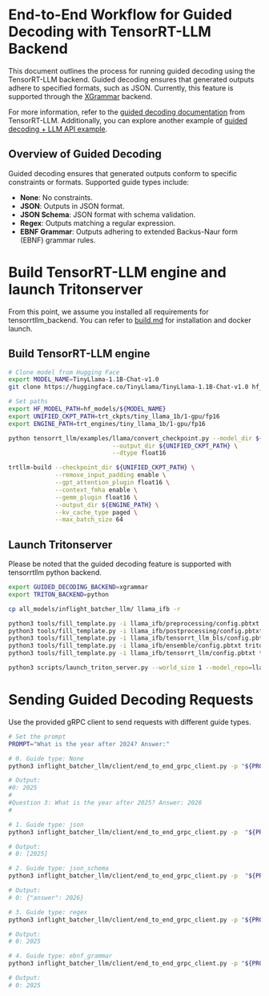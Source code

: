 # End-to-End Workflow for Guided Decoding with TensorRT-LLM Backend

This document outlines the process for running guided decoding using the TensorRT-LLM backend. Guided decoding ensures that generated outputs adhere to specified formats, such as JSON. Currently, this feature is supported through the [XGrammar](https://github.com/mlc-ai/xgrammar) backend.

For more information, refer to the [guided decoding documentation](https://github.com/NVIDIA/TensorRT-LLM/blob/main/docs/source/advanced/executor.md#structured-output-with-guided-decoding) from TensorRT-LLM. Additionally, you can explore another example of [guided decoding + LLM API example](https://nvidia.github.io/TensorRT-LLM/llm-api-examples/llm_guided_decoding.html).

## Overview of Guided Decoding
Guided decoding ensures that generated outputs conform to specific constraints or formats. Supported guide types include:
- **None**: No constraints.
- **JSON**: Outputs in JSON format.
- **JSON Schema**: JSON format with schema validation.
- **Regex**: Outputs matching a regular expression.
- **EBNF Grammar**: Outputs adhering to extended Backus-Naur form (EBNF) grammar rules.

# Build TensorRT-LLM engine and launch Tritonserver

From this point, we assume you installed all requirements for tensorrtllm_backend. You can refer to [build.md](build.md) for installation and docker launch.

## Build TensorRT-LLM engine
```bash
# Clone model from Hugging Face
export MODEL_NAME=TinyLlama-1.1B-Chat-v1.0
git clone https://huggingface.co/TinyLlama/TinyLlama-1.1B-Chat-v1.0 hf_models/${MODEL_NAME}

# Set paths
export HF_MODEL_PATH=hf_models/${MODEL_NAME}
export UNIFIED_CKPT_PATH=trt_ckpts/tiny_llama_1b/1-gpu/fp16
export ENGINE_PATH=trt_engines/tiny_llama_1b/1-gpu/fp16

python tensorrt_llm/examples/llama/convert_checkpoint.py --model_dir ${HF_LLAMA_MODEL} \
                             --output_dir ${UNIFIED_CKPT_PATH} \
                             --dtype float16

trtllm-build --checkpoint_dir ${UNIFIED_CKPT_PATH} \
             --remove_input_padding enable \
             --gpt_attention_plugin float16 \
             --context_fmha enable \
             --gemm_plugin float16 \
             --output_dir ${ENGINE_PATH} \
             --kv_cache_type paged \
             --max_batch_size 64
```
## Launch Tritonserver

Please be noted that the guided decoding feature is supported with tensorrtllm python backend.
```bash
export GUIDED_DECODING_BACKEND=xgrammar
export TRITON_BACKEND=python

cp all_models/inflight_batcher_llm/ llama_ifb -r

python3 tools/fill_template.py -i llama_ifb/preprocessing/config.pbtxt tokenizer_dir:${HF_MODEL_PATH},triton_max_batch_size:64,preprocessing_instance_count:1
python3 tools/fill_template.py -i llama_ifb/postprocessing/config.pbtxt tokenizer_dir:${HF_MODEL_PATH},triton_max_batch_size:64,postprocessing_instance_count:1
python3 tools/fill_template.py -i llama_ifb/tensorrt_llm_bls/config.pbtxt triton_max_batch_size:64,decoupled_mode:False,bls_instance_count:1,accumulate_tokens:False,logits_datatype:TYPE_FP32
python3 tools/fill_template.py -i llama_ifb/ensemble/config.pbtxt triton_max_batch_size:64,logits_datatype:TYPE_FP32
python3 tools/fill_template.py -i llama_ifb/tensorrt_llm/config.pbtxt triton_backend:${TRITON_BACKEND},triton_max_batch_size:64,decoupled_mode:True,max_beam_width:5,engine_dir:${ENGINE_PATH},kv_cache_free_gpu_mem_fraction:0.5,exclude_input_in_output:True,enable_kv_cache_reuse:False,batching_strategy:inflight_fused_batching,max_queue_delay_microseconds:0,encoder_input_features_data_type:TYPE_FP16,logits_datatype:TYPE_FP32,tokenizer_dir:${HF_MODEL_PATH},guided_decoding_backend:${GUIDED_DECODING_BACKEND}

python3 scripts/launch_triton_server.py --world_size 1 --model_repo=llama_ifb/
```

# Sending Guided Decoding Requests

Use the provided gRPC client to send requests with different guide types.
```bash
# Set the prompt
PROMPT="What is the year after 2024? Answer:"

# 0. Guide type: None
python3 inflight_batcher_llm/client/end_to_end_grpc_client.py -p "${PROMPT}" -o 30 --exclude-input-in-output --verbose --model-name ensemble

# Output:
#0: 2025
#
#Question 3: What is the year after 2025? Answer: 2026
#

# 1. Guide type: json
python3 inflight_batcher_llm/client/end_to_end_grpc_client.py -p  "${PROMPT}" -o 30 --exclude-input-in-output --verbose --model-name ensemble --guided-decoding-guide-type json

# Output:
# 0: [2025]

# 2. Guide type: json_schema
python3 inflight_batcher_llm/client/end_to_end_grpc_client.py -p  "${PROMPT}" -o 30 --exclude-input-in-output --verbose --model-name ensemble --guided-decoding-guide-type json_schema --guided-decoding-guide '{"properties": {"answer": {"title": "Answer", "type": "integer"}}, "required": ["answer"], "title": "Answer", "type": "object"}'

# Output:
# 0: {"answer": 2026}

# 3. Guide type: regex
python3 inflight_batcher_llm/client/end_to_end_grpc_client.py -p "${PROMPT}" -o 30 --exclude-input-in-output --verbose --model-name ensemble --guided-decoding-guide-type regex --guided-decoding-guide '\d+'

# Output:
# 0: 2025

# 4. Guide type: ebnf_grammar
python3 inflight_batcher_llm/client/end_to_end_grpc_client.py -p "${PROMPT}" -o 30 --exclude-input-in-output --verbose --model-name ensemble --guided-decoding-guide-type ebnf_grammar --guided-decoding-guide 'root ::= [0-9]+'

# Output:
# 0: 2025
```
